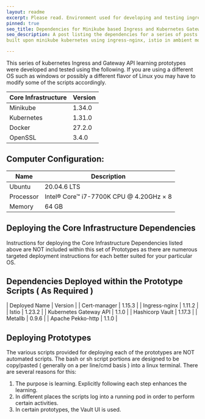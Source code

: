 ```yaml
---
layout: readme
excerpt: Please read. Environment used for developing and testing ingress and kubernetes gateway api prototypes
pinned: true
seo_title: Dependencies for Minikube based Ingress and Kubernetes Gateway API prototype series. Istio, Vault, Cert-Manager, 
seo_description: A post listing the dependencies for a series of posts explaining the implementation of prototypes
built upon minikube kubernetes using ingress-nginx, istio in ambient mode, kubernetes gateway API, hashicorp vault, and metallb.

---
```


This series of kubernetes Ingress and Gateway API learning prototypes were developed and tested 
using the following. If you are using a different OS such as windows or possibly a different flavor 
of Linux you may have to modify some of the scripts accordingly.


| Core Infrastructure | Version         |
| --------------- | --------------- |
| Minikube        | 1.34.0          |
| Kubernetes      | 1.31.0          |
| Docker          | 27.2.0          |
| OpenSSL         | 3.4.0           |

## Computer Configuration:

| Name            | Description                             |
| --------------- | --------------------------------------- |
| Ubuntu          | 20.04.6 LTS                             |
| Processor       | Intel® Core™ i7-7700K CPU @ 4.20GHz × 8 |
| Memory          | 64 GB                                   |

## Deploying the Core Infrastructure Dependencies
Instructions for deploying the Core Infrastructure Dependencies listed above are NOT included within this set
of Prototypes as there are numerous targeted deployment instructions for each better suited for your
particular OS.

## Dependencies Deployed within the Prototype Scripts ( As Required )

| Deployed Name | Version         |
| Cert-manager  | 1.15.3          |
| Ingress-nginx | 1.11.2          |
| Istio         | 1.23.2          |
| Kubernetes Gateway API | 1.1.0  |
| Hashicorp Vault | 1.17.3        |
| Metallb         | 0.9.6         |
| Apache Pekko-http | 1.1.0         |


## Deploying Prototypes
The various scripts provided for deploying each of the prototypes are NOT automated
scripts. The bash or sh script portions are designed to be copy/pasted ( generally on a per line/cmd basis )
into a linux terminal. There are several reasons for this:
  1. The purpose is learning. Explicitly following each step enhances the learning.
  2. In different places the scripts log into a running pod in order to perform certain activities.
  3. In certain prototypes, the Vault UI is used.
  
  
